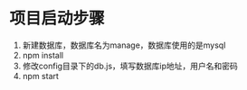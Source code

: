 # 项目启动步骤
1. 新建数据库，数据库名为manage，数据库使用的是mysql
2. npm install
3. 修改config目录下的db.js，填写数据库ip地址，用户名和密码
4. npm start
